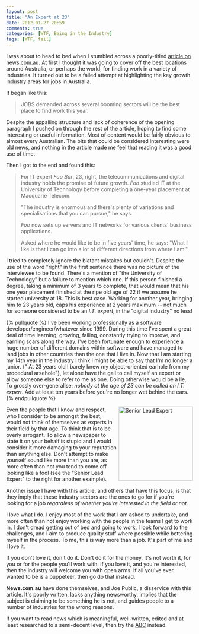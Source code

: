 ```yaml
---
layout: post
title: "An Expert at 23"
date: 2012-01-27 20:59
comments: true
categories: [WTF, Being in the Industry]
tags: [WTF, fail]
---
```

I was about to head to bed when I stumbled across a poorly-titled [article on news.com.au][article]. At first I thought it was going to cover off the best locations around Australia, or perhaps the world, for finding work in a variety of industries. It turned out to be a failed attempt at highlighting the key growth industry areas for jobs in Australia.

It began like this:

> JOBS demanded across several booming sectors will be the best place to find work this year.

Despite the appalling structure and lack of coherence of the opening paragraph I pushed on through the rest of the article, hoping to find some interesting or useful information. Most of content would be fairly obvious to almost every Australian. The bits that could be considered interesting were old news, and nothing in the article made me feel that reading it was a good use of time.

<!--more-->

Then I got to the end and found this:

> For IT expert _Foo Bar_, 23, right, the telecommunications and digital industry holds the promise of future growth. _Foo_ studied IT at the University of Technology before completing a one-year placement at Macquarie Telecom.
>
> "The industry is enormous and there's plenty of variations and specialisations that you can pursue," he says.
>
> _Foo_ now sets up servers and IT networks for various clients' business applications.
>
> Asked where he would like to be in five years' time, he says: "What I like is that I can go into a lot of different directions from where I am."

I tried to completely ignore the blatant mistakes but couldn't. Despite the use of the word "right" in the first sentence there was no picture of the interviewee to be found. There's a mention of "the University of Technology" but a failure to mention which one. If this person finished a degree, taking a minimum of 3 years to complete, that would mean that his one year placement finished at the ripe old age of 22 if we assume he started university at 18. This is best case. Working for another year, bringing him to 23 years old, caps his experience at 2 years maximum -- not much for someone considered to be an _I.T. expert_, in the "digital industry" no less!

{% pullquote %}
I've been working professionally as a software developer/engineer/whatever since 1999. During this time I've spent a great deal of time learning, growing, failing, constantly trying to improve, and earning scars along the way. I've been fortunate enough to experience a huge number of different domains within software and have managed to land jobs in other countries than the one that I live in. Now that I am starting my 14th year in the industry I think I might be able to say that I'm no longer a junior. {" At 23 years old I barely knew my object-oriented earhole from my procedural arsehole"}, let alone have the gall to call myself an expert or allow someone else to refer to me as one. Doing otherwise would be a lie. To grossly over-generalise: _nobody at the age of 23 can be called an I.T. expert_. Add at least ten years before you're no longer wet behind the ears.
{% endpullquote %}

<a href="/uploads/2012/01/senior-lead-expert.jpg" rel="lightbox"><img title="Senior Lead Expert" src="/uploads/2012/01/senior-lead-expert.jpg" width="200" style="float:right;margin-left:5px;margin-bottom:5px" /></a>Even the people that I know and respect, who I consider to be amongst the best, would not think of themselves as experts in their field by that age. To think that is to be overly arrogant. To allow a newspaper to state it on your behalf is stupid and I would consider it more damaging to your reputation than anything else. Don't attempt to make yourself sound like more than you are, as more often than not you tend to come off looking like a fool (see the "Senior Lead Expert" to the right for another example).

Another issue I have with this article, and others that have this focus, is that they imply that these industry sectors are the ones to go for if you're looking for a job _regardless of whether you're interested in the field or not_.

I love what I do. I enjoy most of the work that I am asked to undertake, and more often than not enjoy working with the people in the teams I get to work in. I don't dread getting out of bed and going to work. I look forward to the challenges, and I aim to produce quality stuff where possible while bettering myself in the process. To me, this is way more than a job. It's part of me and I love it.

If you don't love it, don't do it. Don't do it for the money. It's not worth it, for you or for the people you'll work with. If you love it, and you're interested, then the industry will welcome you with open arms. If all you've ever wanted to be is a puppeteer, then go do that instead.

**News.com.au** have done themselves, and Joe Public, a disservice with this article. It's poorly written, lacks anything newsworthy, implies that the subject is claiming to be something he is not, and guides people to a number of industries for the wrong reasons.

If you want to read news which is meaningful, well-written, edited and at least researched to a semi-decent level, then try the [ABC][] instead.

[article]: http://www.news.com.au/business/the-best-places-to-look-for-work-in-2012/story-e6frfm1i-1226255099978 "The best places to look for work in 2012"
[ABC]: http://www.abc.net.au/news/ "ABC News"
